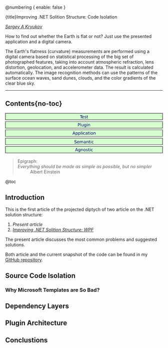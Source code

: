 ﻿@numbering {
    enable: false
}

{title}Improving .NET Solition Structure: Code Isolation

[*Sergey A Kryukov*](https://www.SAKryukov.org)

How to find out whether the Earth is flat or not? Just use the presented application and a digital camera.

The Earth's flatness (curvature) measurements are performed using a digital camera based on statistical processing of the big set of photographed features, taking into account atmospheric refraction, lens distortion, geolocation, and accelerometer data. The result is calculated automatically. The image recognition methods can use the patterns of the surface ocean waves, sand dunes, clouds, and the color gradients of the clear blue sky.

<!-- <h2>Contents</h2> is not Markdown element, just to avoid adding it to TOC -->
<!-- change style in next line <ul> to <ul style="list-style-type: none"> -->
<!--
For CodeProject, makes sure there are no HTML comments in the area to past!


--> 
---
<!-- copy to CodeProject from here
αβγδΔπ
------------------------------------------->

## Contents{no-toc}

![Plugins](layers.png)

<blockquote id="epigraph" class="FQ"><div class="FQA">Epigraph:</div>
<dt><i>Everything should be made as simple as possible, but no simpler</i></dt>
<dd>Albert Einstein</dd>
</blockquote>

@toc

## Introduction

This is the first article of the projected diptych of two article on the .NET solution structure:

1. *Present article*
2. *[Improving .NET Solition Structure: WPF](https://www.codeproject.com/???)*

The present article discusses the most common problems and suggested solutions.

Both article and the current snapshot of the code can be found in my [GitHub repository](https://github.com/SAKryukov/dotnet-solution-structure).

## Source Code Isolation

### Why Microsoft Templates are So Bad?

## Dependency Layers
## Plugin Architecture
## Conclustions

<p></p>

<!-- copy to CodeProject to here --------------------------------------------->
